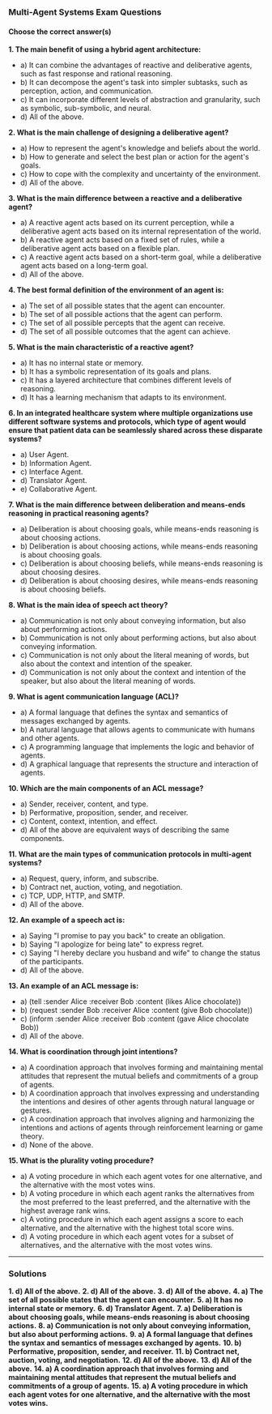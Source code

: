 ### Multi-Agent Systems Exam Questions

#### Choose the correct answer(s)

**1. The main benefit of using a hybrid agent architecture:**
- a) It can combine the advantages of reactive and deliberative agents, such as fast response and rational reasoning.
- b) It can decompose the agent's task into simpler subtasks, such as perception, action, and communication.
- c) It can incorporate different levels of abstraction and granularity, such as symbolic, sub-symbolic, and neural.
- d) All of the above.

**2. What is the main challenge of designing a deliberative agent?**
- a) How to represent the agent's knowledge and beliefs about the world.
- b) How to generate and select the best plan or action for the agent's goals.
- c) How to cope with the complexity and uncertainty of the environment.
- d) All of the above.

**3. What is the main difference between a reactive and a deliberative agent?**
- a) A reactive agent acts based on its current perception, while a deliberative agent acts based on its internal representation of the world.
- b) A reactive agent acts based on a fixed set of rules, while a deliberative agent acts based on a flexible plan.
- c) A reactive agent acts based on a short-term goal, while a deliberative agent acts based on a long-term goal.
- d) All of the above.

**4. The best formal definition of the environment of an agent is:**
- a) The set of all possible states that the agent can encounter.
- b) The set of all possible actions that the agent can perform.
- c) The set of all possible percepts that the agent can receive.
- d) The set of all possible outcomes that the agent can achieve.

**5. What is the main characteristic of a reactive agent?**
- a) It has no internal state or memory.
- b) It has a symbolic representation of its goals and plans.
- c) It has a layered architecture that combines different levels of reasoning.
- d) It has a learning mechanism that adapts to its environment.

**6. In an integrated healthcare system where multiple organizations use different software systems and protocols, which type of agent would ensure that patient data can be seamlessly shared across these disparate systems?**
- a) User Agent.
- b) Information Agent.
- c) Interface Agent.
- d) Translator Agent.
- e) Collaborative Agent.

**7. What is the main difference between deliberation and means-ends reasoning in practical reasoning agents?**
- a) Deliberation is about choosing goals, while means-ends reasoning is about choosing actions.
- b) Deliberation is about choosing actions, while means-ends reasoning is about choosing goals.
- c) Deliberation is about choosing beliefs, while means-ends reasoning is about choosing desires.
- d) Deliberation is about choosing desires, while means-ends reasoning is about choosing beliefs.

**8. What is the main idea of speech act theory?**
- a) Communication is not only about conveying information, but also about performing actions.
- b) Communication is not only about performing actions, but also about conveying information.
- c) Communication is not only about the literal meaning of words, but also about the context and intention of the speaker.
- d) Communication is not only about the context and intention of the speaker, but also about the literal meaning of words.

**9. What is agent communication language (ACL)?**
- a) A formal language that defines the syntax and semantics of messages exchanged by agents.
- b) A natural language that allows agents to communicate with humans and other agents.
- c) A programming language that implements the logic and behavior of agents.
- d) A graphical language that represents the structure and interaction of agents.

**10. Which are the main components of an ACL message?**
- a) Sender, receiver, content, and type.
- b) Performative, proposition, sender, and receiver.
- c) Content, context, intention, and effect.
- d) All of the above are equivalent ways of describing the same components.

**11. What are the main types of communication protocols in multi-agent systems?**
- a) Request, query, inform, and subscribe.
- b) Contract net, auction, voting, and negotiation.
- c) TCP, UDP, HTTP, and SMTP.
- d) All of the above.

**12. An example of a speech act is:**
- a) Saying "I promise to pay you back" to create an obligation.
- b) Saying "I apologize for being late" to express regret.
- c) Saying "I hereby declare you husband and wife" to change the status of the participants.
- d) All of the above.

**13. An example of an ACL message is:**
- a) (tell :sender Alice :receiver Bob :content (likes Alice chocolate))
- b) (request :sender Bob :receiver Alice :content (give Bob chocolate))
- c) (inform :sender Alice :receiver Bob :content (gave Alice chocolate Bob))
- d) All of the above.

**14. What is coordination through joint intentions?**
- a) A coordination approach that involves forming and maintaining mental attitudes that represent the mutual beliefs and commitments of a group of agents.
- b) A coordination approach that involves expressing and understanding the intentions and desires of other agents through natural language or gestures.
- c) A coordination approach that involves aligning and harmonizing the intentions and actions of agents through reinforcement learning or game theory.
- d) None of the above.

**15. What is the plurality voting procedure?**
- a) A voting procedure in which each agent votes for one alternative, and the alternative with the most votes wins.
- b) A voting procedure in which each agent ranks the alternatives from the most preferred to the least preferred, and the alternative with the highest average rank wins.
- c) A voting procedure in which each agent assigns a score to each alternative, and the alternative with the highest total score wins.
- d) A voting procedure in which each agent votes for a subset of alternatives, and the alternative with the most votes wins.

---

### Solutions

**1. d) All of the above.**
**2. d) All of the above.**
**3. d) All of the above.**
**4. a) The set of all possible states that the agent can encounter.**
**5. a) It has no internal state or memory.**
**6. d) Translator Agent.**
**7. a) Deliberation is about choosing goals, while means-ends reasoning is about choosing actions.**
**8. a) Communication is not only about conveying information, but also about performing actions.**
**9. a) A formal language that defines the syntax and semantics of messages exchanged by agents.**
**10. b) Performative, proposition, sender, and receiver.**
**11. b) Contract net, auction, voting, and negotiation.**
**12. d) All of the above.**
**13. d) All of the above.**
**14. a) A coordination approach that involves forming and maintaining mental attitudes that represent the mutual beliefs and commitments of a group of agents.**
**15. a) A voting procedure in which each agent votes for one alternative, and the alternative with the most votes wins.**

